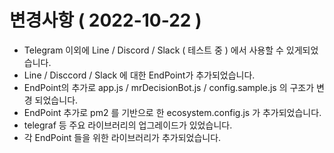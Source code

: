 변경사항 ( 2022-10-22 )
========
* Telegram 이외에 Line / Discord / Slack ( 테스트 중 ) 에서 사용할 수 있게되었습니다.
* Line / Disccord / Slack 에 대한 EndPoint가 추가되었습니다.
* EndPoint의 추가로 app.js / mrDecisionBot.js / config.sample.js 의 구조가 변경 되었습니다.
* EndPoint 추가로 pm2 를 기반으로 한 ecosystem.config.js 가 추가되었습니다.
* telegraf 등 주요 라이브러리의 업그레이드가 있었습니다.
* 각 EndPoint 들을 위한 라이브러리가 추가되었습니다.